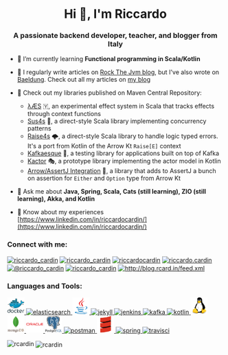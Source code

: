 <h1 align="center">Hi 👋, I'm Riccardo</h1>
<h3 align="center">A passionate backend developer, teacher, and blogger from Italy</h3>

- 🌱 I’m currently learning **Functional programming in Scala/Kotlin**

- 📝 I regularly write articles on [Rock The Jvm blog](https://blog.rockthejvm.com/), but I've also wrote on [Baeldung](https://www.baeldung.com/scala/author/riccardocardin). Check out all my articles on [my blog](http://blog.rcard.in/)

- 👀 Check out my libraries published on Maven Central Repository:
  - [λÆS](https://github.com/rcardin/yaes) 🇾, an experimental effect system in Scala that tracks effects through context functions 
  - [Sus4s](https://github.com/rcardin/sus4s) 🎸, a direct-style Scala library implementing concurrency patterns
  - [Raise4s](https://github.com/rcardin/raise4s) 🌩️, a direct-style Scala library to handle logic typed errors. It's a port from Kotlin of the Arrow Kt `Raise[E]` context
  - [Kafkaesque](https://github.com/rcardin/kafkaesque) 🐛, a testing library for applications built on top of Kafka
  - [Kactor](https://github.com/rcardin/kactor) 🎭, a prototype library implementing the actor model in Kotlin
  - [Arrow/AssertJ Integration](https://github.com/rcardin/assertj-arrow-core) 🧪, a library that adds to AssertJ a bunch on assertion for `Either` and `Option` type from Arrow Kt

- 💬 Ask me about **Java, Spring, Scala, Cats (still learning), ZIO (still learning), Akka, and Kotlin**

- 📄 Know about my experiences [https://www.linkedin.com/in/riccardocardin/](https://www.linkedin.com/in/riccardocardin/)

<h3 align="left">Connect with me:</h3>
<p align="left">
<a href="https://dev.to/riccardo_cardin" target="blank"><img align="center" src="https://cdn.jsdelivr.net/npm/simple-icons@3.0.1/icons/dev-dot-to.svg" alt="riccardo_cardin" height="30" width="40" /></a>
<a href="https://twitter.com/riccardo_cardin" target="blank"><img align="center" src="https://raw.githubusercontent.com/rahuldkjain/github-profile-readme-generator/master/src/images/icons/Social/twitter.svg" alt="riccardo_cardin" height="30" width="40" /></a>
<a href="https://linkedin.com/in/riccardocardin" target="blank"><img align="center" src="https://raw.githubusercontent.com/rahuldkjain/github-profile-readme-generator/master/src/images/icons/Social/linked-in-alt.svg" alt="riccardocardin" height="30" width="40" /></a>
<a href="https://stackoverflow.com/users/riccardo.cardin" target="blank"><img align="center" src="https://raw.githubusercontent.com/rahuldkjain/github-profile-readme-generator/master/src/images/icons/Social/stack-overflow.svg" alt="riccardo.cardin" height="30" width="40" /></a>
<a href="https://medium.com/@riccardo_cardin" target="blank"><img align="center" src="https://raw.githubusercontent.com/rahuldkjain/github-profile-readme-generator/master/src/images/icons/Social/medium.svg" alt="@riccardo_cardin" height="30" width="40" /></a>
<a href="https://www.hackerrank.com/riccardo_cardin" target="blank"><img align="center" src="https://raw.githubusercontent.com/rahuldkjain/github-profile-readme-generator/master/src/images/icons/Social/hackerrank.svg" alt="riccardo_cardin" height="30" width="40" /></a>
<a href="/http://blog.rcard.in/feed.xml" target="blank"><img align="center" src="https://raw.githubusercontent.com/rahuldkjain/github-profile-readme-generator/master/src/images/icons/Social/rss.svg" alt="http://blog.rcard.in/feed.xml" height="30" width="40" /></a>
</p>

<h3 align="left">Languages and Tools:</h3>
<p align="left"> <a href="https://www.docker.com/" target="_blank"> <img src="https://raw.githubusercontent.com/devicons/devicon/master/icons/docker/docker-original-wordmark.svg" alt="docker" width="40" height="40"/> </a> <a href="https://www.elastic.co" target="_blank"> <img src="https://www.vectorlogo.zone/logos/elastic/elastic-icon.svg" alt="elasticsearch" width="40" height="40"/> </a> <a href="https://www.java.com" target="_blank"> <img src="https://raw.githubusercontent.com/devicons/devicon/master/icons/java/java-original.svg" alt="java" width="40" height="40"/> </a> <a href="https://jekyllrb.com/" target="_blank"> <img src="https://www.vectorlogo.zone/logos/jekyllrb/jekyllrb-icon.svg" alt="jekyll" width="40" height="40"/> </a> <a href="https://www.jenkins.io" target="_blank"> <img src="https://www.vectorlogo.zone/logos/jenkins/jenkins-icon.svg" alt="jenkins" width="40" height="40"/> </a> <a href="https://kafka.apache.org/" target="_blank"> <img src="https://www.vectorlogo.zone/logos/apache_kafka/apache_kafka-icon.svg" alt="kafka" width="40" height="40"/> </a> <a href="https://kotlinlang.org" target="_blank"> <img src="https://www.vectorlogo.zone/logos/kotlinlang/kotlinlang-icon.svg" alt="kotlin" width="40" height="40"/> </a> <a href="https://www.linux.org/" target="_blank"> <img src="https://raw.githubusercontent.com/devicons/devicon/master/icons/linux/linux-original.svg" alt="linux" width="40" height="40"/> </a> <a href="https://www.mongodb.com/" target="_blank"> <img src="https://raw.githubusercontent.com/devicons/devicon/master/icons/mongodb/mongodb-original-wordmark.svg" alt="mongodb" width="40" height="40"/> </a> <a href="https://www.oracle.com/" target="_blank"> <img src="https://raw.githubusercontent.com/devicons/devicon/master/icons/oracle/oracle-original.svg" alt="oracle" width="40" height="40"/> </a> <a href="https://www.postgresql.org" target="_blank"> <img src="https://raw.githubusercontent.com/devicons/devicon/master/icons/postgresql/postgresql-original-wordmark.svg" alt="postgresql" width="40" height="40"/> </a> <a href="https://postman.com" target="_blank"> <img src="https://www.vectorlogo.zone/logos/getpostman/getpostman-icon.svg" alt="postman" width="40" height="40"/> </a> <a href="https://www.scala-lang.org" target="_blank"> <img src="https://raw.githubusercontent.com/devicons/devicon/master/icons/scala/scala-original.svg" alt="scala" width="40" height="40"/> </a> <a href="https://spring.io/" target="_blank"> <img src="https://www.vectorlogo.zone/logos/springio/springio-icon.svg" alt="spring" width="40" height="40"/> </a> <a href="https://travis-ci.org" target="_blank"> <img src="https://www.vectorlogo.zone/logos/travis-ci/travis-ci-icon.svg" alt="travisci" width="40" height="40"/> </a> </p>

<p><img align="left" src="https://github-readme-stats.vercel.app/api/top-langs?username=rcardin&show_icons=true&locale=en&layout=compact&theme=dracula" alt="rcardin" /></p>

<p>&nbsp;<img align="center" src="https://github-readme-stats.vercel.app/api?username=rcardin&show_icons=true&locale=en&theme=dracula" alt="rcardin" /></p>

